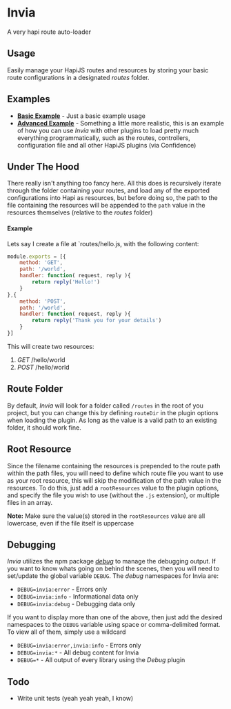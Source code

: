 # Invia
A very hapi route auto-loader

## Usage
Easily manage your HapiJS routes and resources by storing your basic route configurations in a designated *routes* folder.

## Examples

* **[Basic Example](https://github.com/jhyland87/invia/tree/master/examples/basic)** - Just a basic example usage
* **[Advanced Example](https://github.com/jhyland87/invia/tree/master/examples/advanced)** - Something a little more realistic, this is an example of how you can use *Invia* with other plugins to load pretty much everything programmatically, such as the routes, controllers, configuration file and all other HapiJS plugins (via Confidence)

## Under The Hood
There really isn't anything too fancy here. All this does is recursively iterate through the folder containing your routes, and load any of the exported configurations into Hapi as resources, but before doing so, the path to the file containing the resources will be appended to the `path` value in the resources themselves (relative to the *routes* folder)

#### Example
Lets say I create a file at `routes/hello.js, with the following content:

```javascript
module.exports = [{
    method: 'GET',
    path: '/world',
    handler: function( request, reply ){
        return reply('Hello!')
    }
},{
    method: 'POST',
    path: '/world',
    handler: function( request, reply ){
        return reply('Thank you for your details')
    }
}]
```

This will create two resources:

1. *GET*  /hello/world
2. *POST* /hello/world

## Route Folder

By default, *Invia* will look for a folder called `/routes` in the root of you project, but you can change this by defining `routeDir` in the plugin options when loading the plugin. As long as the value is a valid path to an existing folder, it should work fine.

## Root Resource

Since the filename containing the resources is prepended to the route path within the path files, you will need to define which route file you want to use as your root resource, this will skip the modification of the path value in the resources. To do this, just add a `rootResources` value to the plugin options, and specify the file you wish to use (without the `.js` extension), or multiple files in an array.

**Note:** Make sure the value(s) stored in the `rootResources` value are all lowercase, even if the file itself is uppercase

## Debugging

*Invia* utilizes the npm package *[debug](https://www.npmjs.com/package/debug)* to manage the debugging output. If you want to know whats going on behind the scenes, then you will need to set/update the global variable `DEBUG`. The *debug* namespaces for Invia are:

* `DEBUG=invia:error` - Errors only
* `DEBUG=invia:info` - Informational data only
* `DEBUG=invia:debug` - Debugging data only

If you want to display more than one of the above, then just add the desired namespaces to the `DEBUG` variable using space or comma-delimited format. To view all of them, simply use a wildcard

* `DEBUG=invia:error,invia:info` - Errors only
* `DEBUG=invia:*` - All debug content for Invia
* `DEBUG=*` - All output of every library using the *Debug* plugin

## Todo

* Write unit tests (yeah yeah yeah, I know)